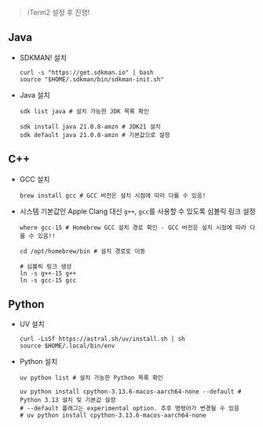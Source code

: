 > iTerm2 설정 후 진행!

## Java

- SDKMAN! 설치
  ```shell
  curl -s "https://get.sdkman.io" | bash
  source "$HOME/.sdkman/bin/sdkman-init.sh"
  ```

- Java 설치
  ```shell
  sdk list java # 설치 가능한 JDK 목록 확인

  sdk install java 21.0.8-amzn # JDK21 설치
  sdk default java 21.0.8-amzn # 기본값으로 설정
  ```

## C++

- GCC 설치
  ```shell
  brew install gcc # GCC 버전은 설치 시점에 따라 다를 수 있음!
  ```

- 시스템 기본값인 Apple Clang 대신 `g++`, `gcc`를 사용할 수 있도록 심볼릭 링크 설정
  ```shell
  where gcc-15 # Homebrew GCC 설치 경로 확인 - GCC 버전은 설치 시점에 따라 다를 수 있음!!

  cd /opt/homebrew/bin # 설치 경로로 이동

  # 심볼릭 링크 생성
  ln -s g++-15 g++
  ln -s gcc-15 gcc
  ```

## Python

- UV 설치
  ```shell
  curl -LsSf https://astral.sh/uv/install.sh | sh
  source $HOME/.local/bin/env
  ```

- Python 설치
  ```shell
  uv python list # 설치 가능한 Python 목록 확인

  uv python install cpython-3.13.6-macos-aarch64-none --default # Python 3.13 설치 및 기본값 설정
  # --default 플래그는 experimental option. 추후 명령어가 변경될 수 있음
  # uv python install cpython-3.13.6-macos-aarch64-none
  ```
